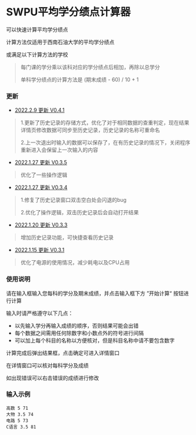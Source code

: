 # SWPU平均学分绩点计算器

可以快速计算平均学分绩点

计算方法仅适用于西南石油大学的平均学分绩点

或满足以下计算方法的学校

> 每门课的学分乘以该科对应的学分绩点后相加，再除以总学分
>
> 单科学分绩点的计算方法是 (期末成绩 - 60) / 10 + 1

### 更新

- [2022.2.9 更新 V0.4.1](https://github.com/merept/GradePointAverageCalulatorForSWPU/releases/tag/V0.4.1)

> 1.更新了历史记录的存储方式，优化了对于相同数据的查重判定，现在结果详情页修改数据可同步至历史记录，历史记录的名称可重命名
>
> 2.上一次退出时输入的数据可以保存了，在有历史记录的情况下，关闭程序重新进入会保留上一次输入的内容

- [2022.1.27 更新 V0.3.5](https://github.com/merept/GradePointAverageCalulatorForSWPU/releases/tag/V0.3.5)

> 优化了一些操作逻辑

- [2022.1.27 更新 V0.3.4](https://github.com/merept/GradePointAverageCalulatorForSWPU/releases/tag/V0.3.4)

> 1.修复了历史记录窗口双击空白处会闪退的bug
>
> 2.优化了操作逻辑，双击历史记录后会自动打开结果

- [2022.1.20 更新 V0.3.3](https://github.com/merept/GradePointAverageCalulatorForSWPU/releases/tag/V0.3.3)

> 增加历史记录功能，可快捷查看历史记录

- [2022.1.15 更新 V0.3.1](https://github.com/merept/GradePointAverageCalulatorForSWPU/releases/tag/V0.3.1)

> 优化了电源的使用情况，减少耗电以及CPU占用

### 使用说明

请在输入框输入您每科的学分及期末成绩，并点击输入框下方 ”开始计算“ 按钮进行计算

输入时请严格遵守以下几点：

- 以先输入学分再输入成绩的顺序，否则结果可能会出错 
- 每个数据之间需用任何除数字和小数点外的符号进行间隔
- 可以加上每个科目的名称以方便核对，但是科目名称中请不要包含数字

计算完成后弹出结果框，点击确定可进入详情窗口

在详情窗口可以核对每科学分及成绩

如出现错误可以右击错误的成绩进行修改

### 输入示例

```
高数 5 71
大物 3.5 74
电路 5 73
C语言 3.5 81
```

